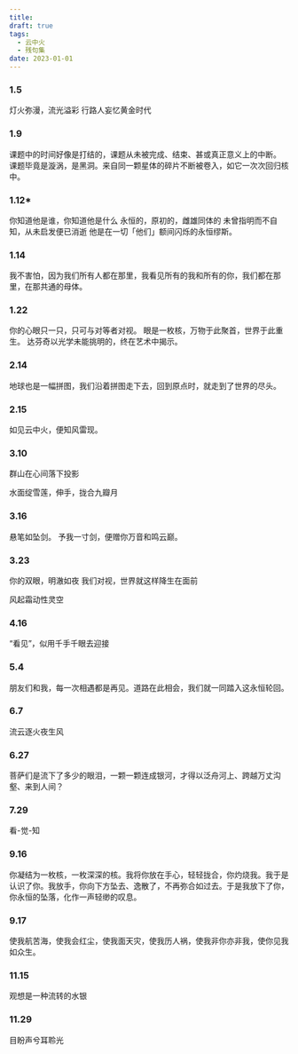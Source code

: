 ```yaml
---
title: 
draft: true
tags:
  - 云中火
  - 残句集
date: 2023-01-01
---
```

### 1.5
灯火弥漫，流光溢彩
行路人妄忆黄金时代

### 1.9
课题中的时间好像是打结的，课题从未被完成、结束、甚或真正意义上的中断。
课题毕竟是漩涡，是黑洞。来自同一颗星体的碎片不断被卷入，如它一次次回归核中。

### 1.12*
你知道他是谁，你知道他是什么
永恒的，原初的，雌雄同体的
未曾指明而不自知，从未启发便已消逝
他是在一切「他们」额间闪烁的永恒缪斯。

### 1.14
我不害怕，因为我们所有人都在那里，我看见所有的我和所有的你，我们都在那里，在那共通的母体。

### 1.22
你的心眼只一只，只可与对等者对视。
眼是一枚核，万物于此聚首，世界于此重生。
达芬奇以光学未能挑明的，终在艺术中揭示。

### 2.14
地球也是一幅拼图，我们沿着拼图走下去，回到原点时，就走到了世界的尽头。

### 2.15
如见云中火，便知风雷现。

### 3.10
群山在心间落下投影

水面绽雪莲，伸手，拢合九瓣月

### 3.16
悬笔如坠剑。
予我一寸剑，便赠你万音和鸣云巅。

### 3.23
你的双眼，明澈如夜
我们对视，世界就这样降生在面前

风起霜动性灵空

### 4.16
“看见”，似用千手千眼去迎接

### 5.4
朋友们和我，每一次相遇都是再见。道路在此相会，我们就一同踏入这永恒轮回。

### 6.7
流云逐火夜生风

### 6.27
菩萨们是流下了多少的眼泪，一颗一颗连成银河，才得以泛舟河上、跨越万丈沟壑、来到人间？

### 7.29
看-觉-知

### 9.16
你凝结为一枚核，一枚深深的核。我将你放在手心，轻轻拢合，你灼烧我。我于是认识了你。我放手，你向下方坠去、逸散了，不再弥合如过去。于是我放下了你，你永恒的坠落，化作一声轻缈的叹息。

### 9.17
使我航苦海，使我会红尘，使我面天灾，使我历人祸，使我非你亦非我，使你见我如众生。 ​

### 11.15
观想是一种流转的水银

### 11.29
目盼声兮耳聆光